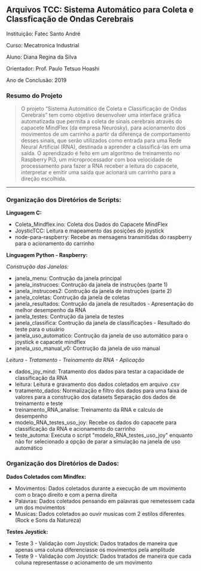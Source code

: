 ## Arquivos TCC: Sistema Automático para Coleta e Classficação de Ondas Cerebrais 
Instituição: Fatec Santo André

Curso: Mecatronica Industrial 

Aluno: Diana Regina da Silva

Orientador: Prof. Paulo Tetsuo Hoashi

Ano de Conclusão: 2019

### Resumo do Projeto 
 >O projeto “Sistema Automático de Coleta e Classificação de Ondas Cerebrais” tem como objetivo desenvolver uma interface gráfica automatizada que permita a coleta de sinais cerebrais através do capacete MindFlex (da empresa Neurosky), para acionamento dos movimentos de um carrinho a partir da diferença de comportamento desses sinais, que serão utilizados como entrada para uma Rede Neural Artificial (RNA), destinada a aprender a classificá-las em uma saída. O aprendizado é feito em um algoritmo de treinamento no Raspberry Pi3, um microprocessador com boa velocidade de processamento para fazer a RNA receber a leitura do capacete, interpretar e emitir uma saída que acionará um carrinho para a direção escolhida. 

----------------------------------------------------------------------------------------

### Organização dos Diretórios de Scripts: 
__Linguagem C:__
- Coleta_Mindflex.ino: Coleta dos Dados do Capacete MindFlex
- JoysticTCC: Leitura e mapeamento das posições do joystick
- node-para-raspberry: Recebe as mensagens transmitidas do raspberry para o acionamento do carrinho

__Linguagem Python - Raspberry:__

_Construção das Janelas:_

- janela_menu: Contrução da janela principal
- janela_instrucoes: Contrução da janela de instruções (parte 1)
- janela_instrucoes2: Contrução da janela de instruções (parte 2)
- janela_coletas: Contrução da janela de coletas
- janela_resultados: Contrução da janela de resultados - Apresentação do melhor desempenho da RNA
- janela_testes: Contrução da janela de testes
- janela_classifica: Contrução da janela de classificações - Resultado do teste para o usuário
- janela_uso_automatico: Contrução da janela de uso automático para o joystick e capacete mindflex
- janela_uso_manual_v0: Contrução da janela de uso manual

_Leitura - Tratamento - Treinamento da RNA - Aplicação_
- dados_joy_mind: Tratamento dos dados para testar a capacidade de classificação da RNA
- leitura: Leitura e gravamento dos dados coletados em arquivo .csv
- tratamento_dados: Normalização e filtro dos dados para uma faixa de valores para a construção dos datasets
                    Separação dos dados de treinamento e teste
- treinamento_RNA_analise: Treinamento da RNA e calculo de desempenho
- modelo_RNA_testes_uso_joy: Recebe os dados do capacete para classificação da RNA e acionamento do carrinho
- teste_automa: Executa o script "modelo_RNA_testes_uso_joy" enquanto não for selecionado
                a opção de parar a simulação na janela de uso automático


### Organização dos Diretórios de Dados:
__Dados Coletados com Mindfex:__
- Movimentos: Dados coletados durante a execução de um movimento com o braço direito e com a perna direita 
- Palavras: Dados coletados pensando em palavras que remetessem cada um dos movimentos 
- Musicas: Dados coletados ao ouvir musicas com 2 estilos diferentes (Rock e Sons da Natureza)

__Testes Joystick:__
- Teste 3 - Validação com Joystick: Dados tratados de maneira que apenas uma coluna diferenciasse os movimentos pela amplitude 
- Teste 9 - Validação com Joystick: Dados tratados de maneira que cada coluna representasse o acionamento de um movimento 
